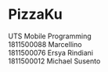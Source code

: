 # PizzaKu
 UTS Mobile Programming<br>
1811500088 Marcellino<br>
1811500076 Ersya Rindiani<br>
1811500012 Michael Susento
